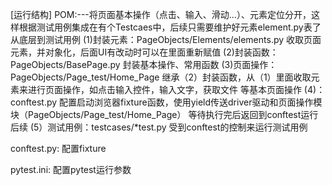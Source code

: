 
[运行结构]
POM:---将页面基本操作（点击、输入、滑动...）、元素定位分开，这样根据测试用例集成在有个Testcaes中，后续只需要维护好元素element.py表了
     从底层到测试用例
    (1)封装元素：PageObjects/Elements/elements.py
        收取页面元素，并对象化，后面UI有改动时可以在里面重新赋值
    (2)封装函数：PageObjects/BasePage.py
        封装基本操作、常用函数
    (3)页面操作：PageObjects/Page_test/Home_Page
        继承（2）封装函数，从（1）里面收取元素来进行页面操作，如点击输入控件，输入文字，获取文件
        等基本页面操作
    (4)：conftest.py
        配置启动浏览器fixture函数，使用yield传送driver驱动和页面操作模块（PageObjects/Page_test/Home_Page）
        等待执行完后返回到conftest运行后续
    (5）测试用例：testcases/*test.py
        受到conftest的控制来运行测试用例

conftest.py:
            配置fixture

pytest.ini:
           配置pytest运行参数

